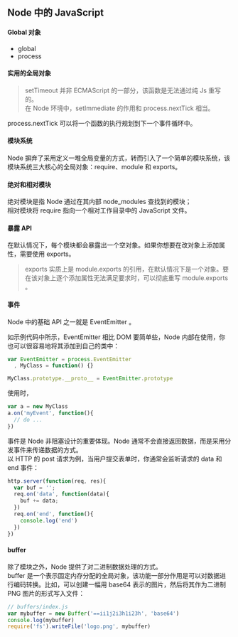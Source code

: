 ## Node 中的 JavaScript

#### Global 对象
- global
- process

#### 实用的全局对象

> setTimeout 并非 ECMAScript 的一部分，该函数是无法通过纯 Js 重写的。<br>
> 在 Node 环境中，setImmediate 的作用和 process.nextTick 相当。

process.nextTick 可以将一个函数的执行规划到下一个事件循环中。

#### 模块系统

Node 摒弃了采用定义一堆全局变量的方式，转而引入了一个简单的模块系统，该模块系统三大核心的全局对象：require、module 和 exports。

#### 绝对和相对模块

绝对模块是指 Node 通过在其内部 node_modules 查找到的模块；<br>
相对模块将 require 指向一个相对工作目录中的 JavaScript 文件。

#### 暴露 API

在默认情况下，每个模块都会暴露出一个空对象。如果你想要在改对象上添加属性，需要使用 exports。

> exports 实质上是 module.exports 的引用，在默认情况下是一个对象。要在该对象上逐个添加属性无法满足要求时，可以彻底重写 module.exports 。

#### 事件

Node 中的基础 API 之一就是 EventEmitter 。

如示例代码中所示，EventEmitter 相比 DOM 要简单些，Node 内部在使用，你也可以很容易地将其添加到自己的类中：
```js
var EventEmitter = process.EventEmitter
  , MyClass = function() {}

MyClass.prototype.__proto__ = EventEmitter.prototype
```
使用时，
```js
var a = new MyClass
a.on('myEvent', function(){
  // do ...
})
```

事件是 Node 非阻塞设计的重要体现。Node 通常不会直接返回数据，而是采用分发事件来传递数据的方式。<br>
以 HTTP 的 post 请求为例，当用户提交表单时，你通常会监听请求的 data 和 end 事件：
```js
http.server(function(req, res){
  var buf = '';
  req.on('data', function(data){
    buf += data;
  })
  req.on('end', function(){
    console.log('end')
  })
})
```

#### buffer

除了模块之外，Node 提供了对二进制数据处理的方式。<br>
buffer 是一个表示固定内存分配的全局对象，该功能一部分作用是可以对数据进行编码转换。比如，可以创建一幅用 base64 表示的图片，然后将其作为二进制 PNG 图片的形式写入文件：
```js
// buffers/index.js
var mybuffer = new Buffer('==ii1j2i3h1i23h', 'base64')
console.log(mybuffer)
require('fs').writeFile('logo.png', mybuffer)
```